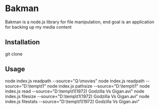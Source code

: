 # Bakman

Bakman is a node.js library for file manipulation, end goal is an application for backing up my media content

## Installation

git clone 

## Usage

node index.js readpath --source="Q:\movies"
node index.js readpath --source="D:\temp\t1"
node index.js pathsize --source="D:\temp\t1"
node index.js read --source="D:\temp\t1\(1972) Godzilla Vs Gigan.avi"
node index.js filesize --source="D:\temp\t1\(1972) Godzilla Vs Gigan.avi"
node index.js filestats --source="D:\temp\t1\(1972) Godzilla Vs Gigan.avi"
